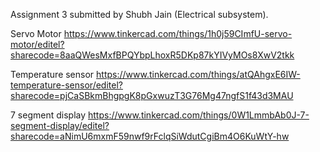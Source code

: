 Assignment 3 submitted by Shubh Jain (Electrical subsystem).

Servo Motor
https://www.tinkercad.com/things/1h0j59CImfU-servo-motor/editel?sharecode=8aaQWesMxfBPQYbpLhoxR5DKp87kYIVyMOs8XwV2tkk

Temperature sensor
https://www.tinkercad.com/things/atQAhgxE6IW-temperature-sensor/editel?sharecode=pjCaSBkmBhgpgK8pGxwuzT3G76Mg47ngfS1f43d3MAU

7 segment display
https://www.tinkercad.com/things/0W1LmmbAb0J-7-segment-display/editel?sharecode=aNimU6mxmF59nwf9rFclqSiWdutCgiBm4O6KuWtY-hw
